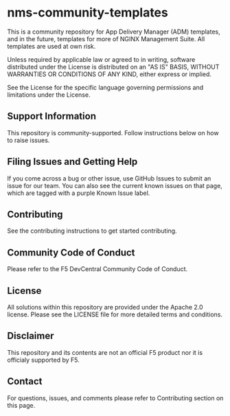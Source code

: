 # nms-community-templates

This is a community repository for App Delivery Manager (ADM) templates, and in the future, templates for more of NGINX Management Suite.
All templates are used at own risk.

Unless required by applicable law or agreed to in writing, software
distributed under the License is distributed on an "AS IS" BASIS,
WITHOUT WARRANTIES OR CONDITIONS OF ANY KIND, either express or implied.

See the License for the specific language governing permissions and
limitations under the License.

## Support Information
This repository is community-supported. Follow instructions below on how to raise issues.

## Filing Issues and Getting Help
If you come across a bug or other issue, use GitHub Issues to submit an issue for our team. You can also see the current known issues on that page, which are tagged with a purple Known Issue label.

## Contributing
See the contributing instructions to get started contributing.

## Community Code of Conduct
Please refer to the F5 DevCentral Community Code of Conduct.

## License
All solutions within this repository are provided under the Apache 2.0 license. Please see the LICENSE file for more detailed terms and conditions.

## Disclaimer
This repository and its contents are not an official F5 product nor it is officialy supported by F5.

## Contact
For questions, issues, and comments please refer to Contributing section on this page.
